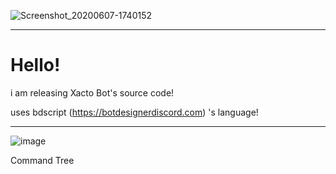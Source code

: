 ![Screenshot_20200607-1740152](https://github.com/colebolebole/XactoBot/assets/88512222/160340dc-3242-4a25-b172-65107be20378)

---


# Hello!

i am releasing Xacto Bot's source code!

uses bdscript (https://botdesignerdiscord.com) 's language!

---

![image](https://github.com/colebolebole/XactoBot/assets/88512222/931264f4-055e-4be2-9342-1048613b002f)


Command Tree


